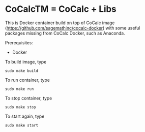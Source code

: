 # CoCalcTM = CoCalc + Libs

This is Docker container build on top of CoCalc image (https://github.com/sagemathinc/cocalc-docker) with some useful packages missing from CoCalc Docker, such as Anaconda.

Prerequisites:
+ Docker

To build image, type

    sudo make build
    
To run container, type

    sudo make run
    
To stop container, type

    sudo make stop
    
To start again, type

    sudo make start
    
